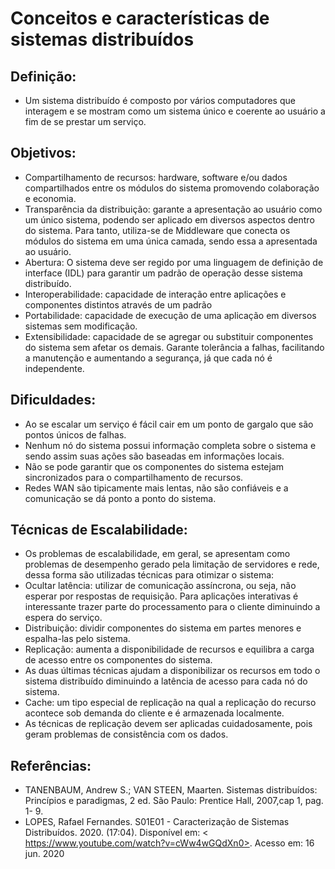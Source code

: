 # Conceitos e características de sistemas distribuídos

## Definição:
-	Um sistema distribuído é composto por vários computadores que interagem e se mostram como um sistema único e coerente ao usuário a fim de se prestar um serviço.

## Objetivos:
-	Compartilhamento de recursos: hardware, software e/ou dados compartilhados entre os módulos do sistema promovendo colaboração e economia.
-	Transparência da distribuição: garante a apresentação ao usuário como um único sistema, podendo ser aplicado em diversos aspectos dentro do sistema.
Para tanto, utiliza-se de Middleware que conecta os módulos do sistema em uma única camada, sendo essa a apresentada ao usuário.
-	 Abertura: O sistema deve ser regido por uma linguagem de definição de interface (IDL) para garantir um padrão de operação desse sistema distribuído.
-	Interoperabilidade: capacidade de interação entre aplicações e componentes distintos através de um padrão 
-	Portabilidade: capacidade de execução de uma aplicação em diversos sistemas sem modificação.
-	Extensibilidade: capacidade de se agregar ou substituir componentes do sistema sem afetar os demais.
Garante tolerância a falhas, facilitando a manutenção e aumentando a segurança, já que cada nó é independente.

## Dificuldades:
-	Ao se escalar um serviço é fácil cair em um ponto de gargalo que são pontos únicos de falhas.
-	Nenhum nó do sistema possui informação completa sobre o sistema e sendo assim suas ações são baseadas em informações locais.
-	Não se pode garantir que os componentes do sistema estejam sincronizados para o compartilhamento de recursos.
-	Redes WAN são tipicamente mais lentas, não são confiáveis e a comunicação se dá ponto a ponto do sistema.

## Técnicas de Escalabilidade:
-	Os problemas de escalabilidade, em geral, se apresentam como problemas de desempenho gerado pela limitação de servidores e rede, dessa forma são utilizadas técnicas para otimizar o sistema:
-	Ocultar latência: utilizar de comunicação assíncrona, ou seja, não esperar por respostas de requisição.
Para aplicações interativas é interessante trazer parte do processamento para o cliente diminuindo a espera do serviço.
-	Distribuição: dividir componentes do sistema em partes menores e espalha-las pelo sistema.
-	Replicação: aumenta a disponibilidade de recursos e equilibra a carga de acesso entre os componentes do sistema.
-	As duas últimas técnicas ajudam a disponibilizar os recursos em todo o sistema distribuído diminuindo a latência de acesso para cada nó do sistema.
-	Cache: um tipo especial de replicação na qual a replicação do recurso acontece sob demanda do cliente e é armazenada localmente.
-	As técnicas de replicação devem ser aplicadas cuidadosamente, pois geram problemas de consistência com os dados.

## Referências:
-	TANENBAUM, Andrew S.; VAN STEEN, Maarten. Sistemas distribuídos: Princípios e paradigmas, 2 ed. São Paulo: Prentice Hall, 2007,cap 1, pag. 1- 9.
-	LOPES, Rafael Fernandes. S01E01 - Caracterização de Sistemas Distribuídos. 2020. (17:04). Disponível em: < https://www.youtube.com/watch?v=cWw4wGQdXn0>. Acesso em: 16 jun. 2020
